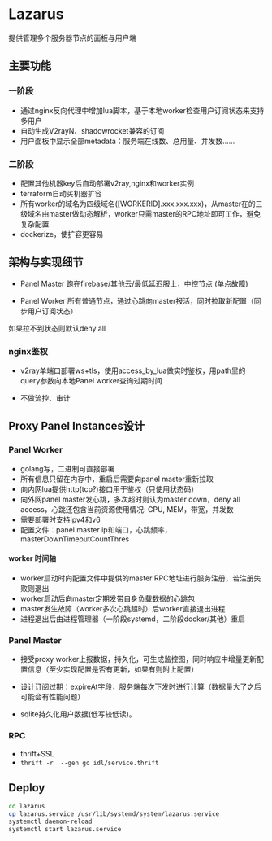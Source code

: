 # Lazarus

提供管理多个服务器节点的面板与用户端

## 主要功能

### 一阶段

- 通过nginx反向代理中增加lua脚本，基于本地worker检查用户订阅状态来支持多用户
- 自动生成V2rayN、shadowrocket兼容的订阅
- 用户面板中显示全部metadata：服务端在线数、总用量、并发数……

### 二阶段

- 配置其他机器key后自动部署v2ray,nginx和worker实例
- terraform自动买机器扩容
- 所有worker的域名为四级域名([WORKERID].xxx.xxx.xxx)，从master在的三级域名由master做动态解析，worker只需master的RPC地址即可工作，避免复杂配置  
- dockerize，使扩容更容易

## 架构与实现细节

- Panel Master
跑在firebase/其他云/最低延迟服上，中控节点 (单点故障)

- Panel Worker
所有普通节点，通过心跳向master报活，同时拉取新配置（同步用户订阅状态）  

如果拉不到状态则默认deny all  

### nginx鉴权

- v2ray单端口部署ws+tls，使用access_by_lua做实时鉴权，用path里的query参数向本地Panel worker查询过期时间

- 不做流控、审计

## Proxy Panel Instances设计

### Panel Worker

- golang写，二进制可直接部署
- 所有信息只留在内存中，重启后需要向panel master重新拉取
- 向内网lua提供http(tcp?)接口用于鉴权（只使用状态码）
- 向外网panel master发心跳，多次超时则认为master down，deny all access，心跳还包含当前资源使用情况: CPU, MEM，带宽，并发数
- 需要部署时支持ipv4和v6
- 配置文件：panel master ip和端口，心跳频率，masterDownTimeoutCountThres

#### worker 时间轴

- worker启动时向配置文件中提供的master RPC地址进行服务注册，若注册失败则退出
- worker启动后向master定期发带自身负载数据的心跳包
- master发生故障（worker多次心跳超时）后worker直接退出进程
- 进程退出后由进程管理器（一阶段systemd，二阶段docker/其他）重启

### Panel Master

- 接受proxy worker上报数据，持久化，可生成监控图，同时响应中增量更新配置信息（至少实现配置是否有更新，如果有则附上配置）

- 设计订阅过期：expireAt字段，服务端每次下发时进行计算（数据量大了之后可能会有性能问题）
- sqlite持久化用户数据(低写较低读)。

### RPC

- thrift+SSL
- `thrift -r  --gen go idl/service.thrift`

## Deploy

```bash
cd lazarus
cp lazarus.service /usr/lib/systemd/system/lazarus.service
systemctl daemon-reload
systemctl start lazarus.service
```
